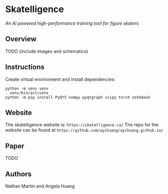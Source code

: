 # Skatelligence
*An AI powered high-performance training tool for figure skaters*
## Overview
TODO (include images and schematics)
## Instructions
Create virtual environment and install dependencies:
```
python -m venv venv
. venv/bin/activate
python -m pip install PyQt5 numpy pyqtgraph scipy torch notebook
```
## Website
The skatelligence website is: `https://skatelligence.ca/`
The repo for the website can be found at `https://github.com/ayihuang/ayihuang.github.io/`
## Paper
TODO
## Authors
Nathan Martin and Angela Huang

